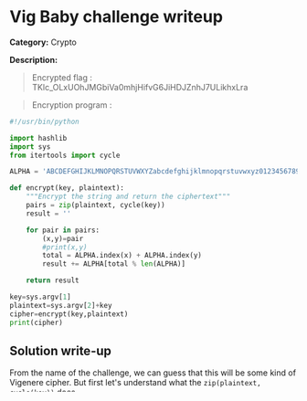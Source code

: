 # Vig Baby challenge writeup

**Category:** Crypto

**Description:**

> Encrypted flag : TKlc\_OLxUOhJMGbiVa0mhjHifvG6JiHDJZnhJ7ULikhxLra

> Encryption program :
```python
#!/usr/bin/python

import hashlib
import sys
from itertools import cycle

ALPHA = 'ABCDEFGHIJKLMNOPQRSTUVWXYZabcdefghijklmnopqrstuvwxyz0123456789_{}'

def encrypt(key, plaintext):
    """Encrypt the string and return the ciphertext"""
    pairs = zip(plaintext, cycle(key))
    result = ''

    for pair in pairs:
        (x,y)=pair
        #print(x,y)
        total = ALPHA.index(x) + ALPHA.index(y)
        result += ALPHA[total % len(ALPHA)]

    return result

key=sys.argv[1]
plaintext=sys.argv[2]+key
cipher=encrypt(key,plaintext)
print(cipher)
```

## Solution write-up

From the name of the challenge, we can guess that this will be some kind of Vigenere cipher. But first let's understand what the `zip(plaintext, cycle(key))` does.

$ python    
\>\>\> from itertools import cycle   
\>\>\> zip("plaintext",cycle("123"))   
[('p', '1'), ('l', '2'), ('a', '3'), ('i', '1'), ('n', '2'), ('t', '3'), ('e', '1'), ('x', '2'), ('t', '3')]


Along with a bit of [documentation](https://docs.python.org/2/library/itertools.html#itertools.cycle), we can understand that `zip` pairs characters in the same position and cycle allows to repeat the key when all if its letters are used. So the `encrypt` function is a Vigenere cipher, but that operates on a larger alphabet compared to the [original version](https://en.wikipedia.org/wiki/Vigen%C3%A8re_cipher). 


It's a standart cipher and we already know the first four characters of the plaintext, so we can easily retrieve the first four letters of the key. Let's write a function that does the exact opposite of the `encrypt` that we are given, and let's call it `decrypt`. The only thing we have to do here is change the '+' sign to a '-' sign . It will simply decrypt the ciphertext with the given key. 

```python
def decrypt(key, ciphertext):
    pairs = zip(ciphertext, cycle(key))
    result = ''
    
    for pair in pairs:
        (x,y)=pair
        total = ALPHA.index(x) - ALPHA.index(y)
        result += ALPHA[total % len(ALPHA)]

    return result
```python

Then we need a function to try all possible letters and check which one gives us the known plaintext (in this case, "CTF{").

```python
def find_key(cipher,clear):
    key = ''
    for i in range(len(clear)):
        for j in ALPHA:
            key_tmp = key + j
            test_decrypt = decrypt(key_tmp, cipher)
            if (test_decrypt[i] == clear[i]):
                key += j
                break
    return key
```

Let's test that with what we know.

```python
print find_key(ciphertext, "CTF{")
```

$ ./vig\_baby.py 
R4ge


A leet speak word. Seems reasonable to think we're on the right track as keys/flags are often leet speak sentences.
